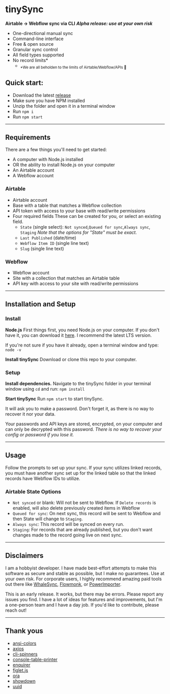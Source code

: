 # tinySync

**Airtable → Webflow sync via CLI**
***Alpha release: use at your own risk***


- One-directional manual sync
- Command-line interface
- Free & open source
- Granular sync control
- All field types supported
- No record limits*
  - <sub>*We are all beholden to the limits of Airtable/Webflow/APIs 🧘</sub>


## Quick start:

- Download the latest [release](https://github.com/briantuckerdesign/tinySync/releases)
- Make sure you have NPM installed
- Unzip the folder and open it in a terminal window
- Run `npm i`
- Run `npm start`

---

## Requirements

There are a few things you'll need to get started:

- A computer with Node.js installed
- OR the ability to install Node.js on your computer
- An Airtable account
- A Webflow account

### Airtable

- Airtable account
- Base with a table that matches a Webflow collection
- API token with access to your base with read/write permissions
- Four required fields These can be created for you, or select an existing field. 
  - `State` (single select): `Not synced`,`Queued for sync`,`Always sync`, `Staging`
*Note that the options for "State" must be exact.*
  - `Last Published` (date/time)
  - `Webflow Item ID` (single line text)
  - `Slug` (single line text)

### Webflow

- Webflow account
- Site with a collection that matches an Airtable table
- API key with access to your site with read/write permissions

---

## Installation and Setup

### Install

**Node.js**
First things first, you need Node.js on your computer. If you don't have it, you can download it [here](https://nodejs.org/en/download/). I recommend the latest LTS version.

If you're not sure if you have it already, open a terminal window and type:
`node -v`

**Install tinySync**
Download or clone this repo to your computer.

### Setup

**Install dependencies.**
Navigate to the tinySync folder in your terminal window using `cd` and run:
`npm install`

**Start tinySync**
Run `npm start` to start tinySync.

It will ask you to make a password. Don't forget it, as there is no way to recover it nor your data. 

Your passwords and API keys are stored, encrypted, on your computer and can only be decrypted with this password. *There is no way to recover your config or password if you lose it.*

---

## Usage

Follow the prompts to set up your sync. If your sync utilizes linked records, you must have another sync set up for the linked table so that the linked records have Webflow IDs to utilize.

### Airtable State Options

- `Not synced` or blank: Will not be sent to Webflow. If `Delete records` is enabled, will also delete previously created items in Webflow
- `Queued for sync`: On next sync, this record will be sent to Webflow and then State will change to `Staging`.
- `Always sync`: This record will be synced on every run.
- `Staging`: For records that are already published, but you don't want changes made to the record going live on next sync.

---

## Disclaimers

I am a hobbyist developer. I have made best-effort attempts to make this software as secure and stable as possible, but I make no guarantees. Use at your own risk. For corporate users, I highly recommend amazing paid tools out there like [WhaleSync](https://whalesync.com/), [Flowmonk](https://flowmonk.com/), or [PowerImporter](https://https://www.powerimporter.com/).

This is an early release. It works, but there may be errors. Please report any issues you find. I have a lot of ideas for features and improvements, but I'm a one-person team and I have a day job. If you'd like to contribute, please reach out!

---

## Thank yous

- [ansi-colors](https://github.com/doowb/ansi-colors)
- [axios](https://github.com/axios/axios)
- [cli-spinners](https://github.com/sindresorhus/cli-spinners)
- [console-table-printer](https://github.com/ayonious/console-table-printer)
- [enquirer](https://github.com/enquirer/enquirer)
- [figlet.js](https://github.com/patorjk/figlet.js)
- [ora](https://github.com/sindresorhus/ora)
- [showdown](https://github.com/showdownjs/showdown)
- [uuid](https://github.com/uuidjs/uuid)
